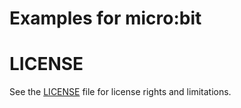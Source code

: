 # Examples for micro:bit

# LICENSE
See the [LICENSE](../../LICENSE) file for license rights and limitations.